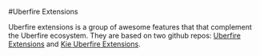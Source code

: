 #Uberfire Extensions

Uberfire extensions is a group of awesome features that that complement the Uberfire ecosystem.
They are based on two github repos: [Uberfire Extensions](https://github.com/uberfire/uberfire-extensions/) and [Kie Uberfire Extensions](https://github.com/droolsjbpm/kie-uberfire-extensions).
